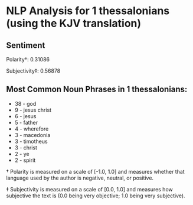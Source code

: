 # NLP Analysis for 1 thessalonians (using the KJV translation)

## Sentiment

Polarity†: 0.31086

Subjectivity‡: 0.56878

## Most Common Noun Phrases in 1 thessalonians:

 * 38	-  god
 * 9	-  jesus christ
 * 6	-  jesus
 * 5	-  father
 * 4	-  wherefore
 * 3	-  macedonia
 * 3	-  timotheus
 * 3	-  christ
 * 2	-  ye
 * 2	-  spirit


† Polarity is measured on a scale of [-1.0, 1.0] and measures whether that language used by the author is negative, neutral, or positive.

‡ Subjectivity is measured on a scale of [0.0, 1.0] and measures how subjective the text is (0.0 being very objective; 1.0 being very subjective).